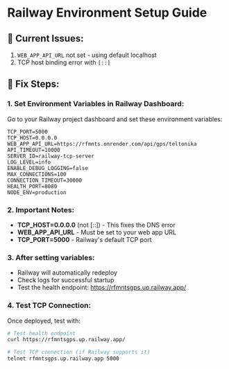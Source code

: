 # Railway Environment Setup Guide

## 🚨 Current Issues:
1. `WEB_APP_API_URL` not set - using default localhost
2. TCP host binding error with `[::]`

## 🔧 Fix Steps:

### 1. Set Environment Variables in Railway Dashboard:

Go to your Railway project dashboard and set these environment variables:

```
TCP_PORT=5000
TCP_HOST=0.0.0.0
WEB_APP_API_URL=https://rfmnts.onrender.com/api/gps/teltonika
API_TIMEOUT=10000
SERVER_ID=railway-tcp-server
LOG_LEVEL=info
ENABLE_DEBUG_LOGGING=false
MAX_CONNECTIONS=100
CONNECTION_TIMEOUT=30000
HEALTH_PORT=8080
NODE_ENV=production
```

### 2. Important Notes:
- **TCP_HOST=0.0.0.0** (not [::]) - This fixes the DNS error
- **WEB_APP_API_URL** - Must be set to your web app URL
- **TCP_PORT=5000** - Railway's default TCP port

### 3. After setting variables:
- Railway will automatically redeploy
- Check logs for successful startup
- Test the health endpoint: https://rfmntsgps.up.railway.app/

### 4. Test TCP Connection:
Once deployed, test with:
```bash
# Test health endpoint
curl https://rfmntsgps.up.railway.app/

# Test TCP connection (if Railway supports it)
telnet rfmntsgps.up.railway.app 5000
```
